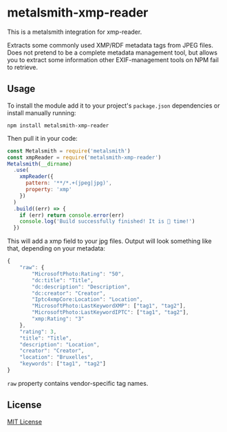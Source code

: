 # metalsmith-xmp-reader 
This is a metalsmith integration for xmp-reader.

Extracts some commonly used XMP/RDF metadata tags from JPEG files.
Does not pretend to be a complete metadata management tool, but allows you to extract some information other EXIF-management tools on NPM fail to retrieve.

## Usage

To install the module add it to your project's ``package.json`` dependencies or install manually running:
```
npm install metalsmith-xmp-reader
```

Then pull it in your code:
```javascript
const Metalsmith = require('metalsmith')
const xmpReader = require('metalsmith-xmp-reader')
Metalsmith(__dirname)
  .use(
    xmpReader({
      pattern: '**/*.+(jpeg|jpg)',
      property: 'xmp'
    })
  )
  .build((err) => {
    if (err) return console.error(err)
    console.log('Build successfully finished! It is 🥙 time!')
  })
```

This will add a xmp field to your jpg files. Output will look something like that, depending on your metadata:
```javascript
{
	"raw": {
		"MicrosoftPhoto:Rating": "50",
		"dc:title": "Title",
		"dc:description": "Description",
		"dc:creator": "Creator",
		"Iptc4xmpCore:Location": "Location",
		"MicrosoftPhoto:LastKeywordXMP": ["tag1", "tag2"],
		"MicrosoftPhoto:LastKeywordIPTC": ["tag1", "tag2"],
		"xmp:Rating": "3"
	},
	"rating": 3,
	"title": "Title",
	"description": "Location",
	"creator": "Creator",
	"location": "Bruxelles",
	"keywords": ["tag1", "tag2"]
}
```
``raw`` property contains vendor-specific tag names.

## License
[MIT License](http://en.wikipedia.org/wiki/MIT_License)